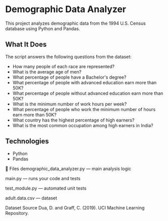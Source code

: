 # Demographic Data Analyzer

This project analyzes demographic data from the 1994 U.S. Census database using Python and Pandas.

##  What It Does

The script answers the following questions from the dataset:

- How many people of each race are represented?
- What is the average age of men?
- What percentage of people have a Bachelor's degree?
- What percentage of people with advanced education earn more than 50K?
- What percentage of people without advanced education earn more than 50K?
- What is the minimum number of work hours per week?
- What percentage of people who work the minimum number of hours earn more than 50K?
- What country has the highest percentage of high earners?
- What is the most common occupation among high earners in India?

##  Technologies

- Python
- Pandas


📁 Files
demographic_data_analyzer.py — main analysis logic

main.py — runs your code and tests

test_module.py — automated unit tests

adult.data.csv — dataset


 Dataset Source
Dua, D. and Graff, C. (2019). UCI Machine Learning Repository.

